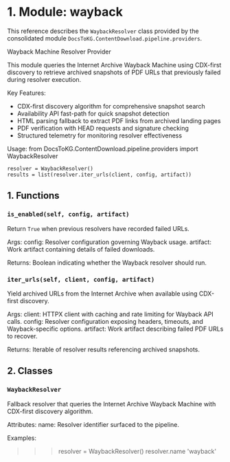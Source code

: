 # 1. Module: wayback

This reference describes the ``WaybackResolver`` class provided by the consolidated module ``DocsToKG.ContentDownload.pipeline.providers``.

Wayback Machine Resolver Provider

This module queries the Internet Archive Wayback Machine using CDX-first discovery
to retrieve archived snapshots of PDF URLs that previously failed during resolver execution.

Key Features:

- CDX-first discovery algorithm for comprehensive snapshot search
- Availability API fast-path for quick snapshot detection
- HTML parsing fallback to extract PDF links from archived landing pages
- PDF verification with HEAD requests and signature checking
- Structured telemetry for monitoring resolver effectiveness

Usage:
    from DocsToKG.ContentDownload.pipeline.providers import WaybackResolver

    resolver = WaybackResolver()
    results = list(resolver.iter_urls(client, config, artifact))

## 1. Functions

### `is_enabled(self, config, artifact)`

Return ``True`` when previous resolvers have recorded failed URLs.

Args:
config: Resolver configuration governing Wayback usage.
artifact: Work artifact containing details of failed downloads.

Returns:
Boolean indicating whether the Wayback resolver should run.

### `iter_urls(self, client, config, artifact)`

Yield archived URLs from the Internet Archive when available using CDX-first discovery.

Args:
client: HTTPX client with caching and rate limiting for Wayback API calls.
config: Resolver configuration exposing headers, timeouts, and Wayback-specific options.
artifact: Work artifact describing failed PDF URLs to recover.

Returns:
Iterable of resolver results referencing archived snapshots.

## 2. Classes

### `WaybackResolver`

Fallback resolver that queries the Internet Archive Wayback Machine with CDX-first discovery algorithm.

Attributes:
name: Resolver identifier surfaced to the pipeline.

Examples:
>>> resolver = WaybackResolver()
>>> resolver.name
'wayback'
